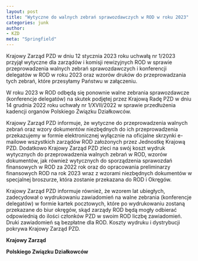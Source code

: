 ```yaml
---
layout: post
title: "Wytyczne do walnych zebrań sprawozdawczych w ROD w roku 2023"
categories: junk
author:
- KZD
meta: "Springfield"
---
```

 Krajowy Zarząd PZD w dniu 12 stycznia 2023 roku uchwałą nr 1/2023 przyjął wytyczne dla zarządów i komisji rewizyjnych ROD w sprawie przeprowadzenia walnych zebrań sprawozdawczych i konferencji delegatów w ROD w roku 2023 oraz wzorów druków do przeprowadzania tych zebrań, które przesyłamy Państwu w załączeniu.
 
W roku 2023 w ROD odbędą się ponownie walne zebrania sprawozdawcze (konferencje delegatów) na skutek podjętej przez Krajową Radę PZD w dniu 14 grudnia 2022 roku uchwały nr 1/XVII/2022 w sprawie przedłużenia kadencji organów Polskiego Związku Działkowców.

Krajowy Zarząd PZD informuje, że wytyczne do przeprowadzenia walnych zebrań oraz wzory dokumentów niezbędnych do ich przeprowadzenia przekazujemy w formie elektronicznej wyłącznie na oficjalne skrzynki e-mailowe wszystkich zarządów ROD założonych przez Jednostkę Krajową PZD. Dodatkowo Krajowy Zarząd PZD zleci na swój koszt wydruk wytycznych do przeprowadzenia walnych zebrań w ROD, wzorów dokumentów, jak również wytycznych do sporządzenia sprawozdań finansowych w ROD za 2022 rok oraz do opracowania preliminarzy finansowych ROD na rok 2023 wraz z wzorami niezbędnych dokumentów w specjalnej broszurze, która zostanie przekazana do ROD i Okręgów. 

Krajowy Zarząd PZD informuje również, że wzorem lat ubiegłych, zadecydował o wydrukowaniu zawiadomień na walne zebrania (konferencje delegatów) w formie kartek pocztowych, które po wydrukowaniu zostaną przekazane do biur okręgów, skąd zarządy ROD będą mogły odbierać odpowiednią do ilości członków PZD w swoim ROD liczbę zawiadomień. Druki zawiadomień są bezpłatne dla ROD. Koszty wydruku i dystrybucji pokrywa Krajowy Zarząd PZD.
 
**Krajowy Zarząd** 

**Polskiego Związku Działkowców**
